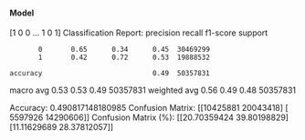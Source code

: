 #### Model
[1 0 0 ... 1 0 1]
Classification Report:
              precision    recall  f1-score   support

           0       0.65      0.34      0.45  30469299
           1       0.42      0.72      0.53  19888532

    accuracy                           0.49  50357831
   macro avg       0.53      0.53      0.49  50357831
weighted avg       0.56      0.49      0.48  50357831

Accuracy: 0.490817148180985
Confusion Matrix:
[[10425881 20043418]
 [ 5597926 14290606]]
Confusion Matrix (%):
[[20.70359424 39.80198829]
 [11.11629689 28.37812057]]
